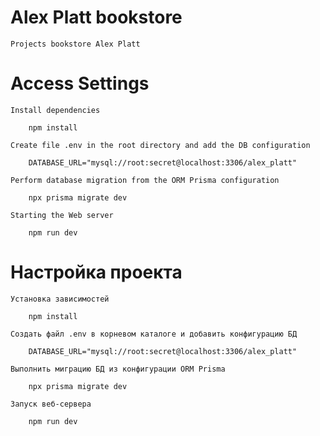 # Alex Platt bookstore
    Projects bookstore Alex Platt

# Access Settings

    Install dependencies

        npm install

    Create file .env in the root directory and add the DB configuration

        DATABASE_URL="mysql://root:secret@localhost:3306/alex_platt"

    Perform database migration from the ORM Prisma configuration

        npx prisma migrate dev

    Starting the Web server

        npm run dev

# Настройка проекта

    Установка зависимостей

        npm install

    Создать файл .env в корневом каталоге и добавить конфигурацию БД

        DATABASE_URL="mysql://root:secret@localhost:3306/alex_platt"

    Выполнить миграцию БД из конфигурации ORM Prisma

        npx prisma migrate dev
        
    Запуск веб-сервера

        npm run dev

